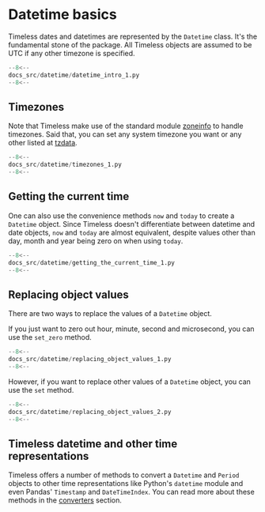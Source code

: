 # Datetime basics

Timeless dates and datetimes are represented by the `Datetime` class. It's the fundamental stone of the package. All Timeless objects are assumed to be UTC if any other timezone is specified.

```py linenums="1"
--8<--
docs_src/datetime/datetime_intro_1.py
--8<--
```

## Timezones

Note that Timeless make use of the standard module [zoneinfo](https://docs.python.org/3/library/zoneinfo.html) to handle timezones. Said that, you can set any system timezone you want or any other listed at [tzdata](https://pypi.org/project/tzdata/).

```py linenums="1"
--8<--
docs_src/datetime/timezones_1.py
--8<--
```

## Getting the current time

One can also use the convenience methods `now` and `today` to create a `Datetime` object. Since Timeless doesn't differentiate between datetime and date objects, `now` and `today` are almost equivalent, despite values other than day, month and year being zero on when using `today`.

```py linenums="1"
--8<--
docs_src/datetime/getting_the_current_time_1.py
--8<--
```

## Replacing object values

There are two ways to replace the values of a `Datetime` object.

If you just want to zero out hour, minute, second and microsecond, you can use the `set_zero` method.

```py linenums="1"
--8<--
docs_src/datetime/replacing_object_values_1.py
--8<--
```

However, if you want to replace other values of a `Datetime` object, you can use the `set` method.

```py linenums="1"
--8<--
docs_src/datetime/replacing_object_values_2.py
--8<--
```

## Timeless datetime and other time representations

Timeless offers a number of methods to convert a `Datetime` and `Period` objects to other time representations like Python's `datetime` module and even Pandas' `Timestamp` and `DateTimeIndex`. You can read more about these methods in the [converters](datetime.md) section.
